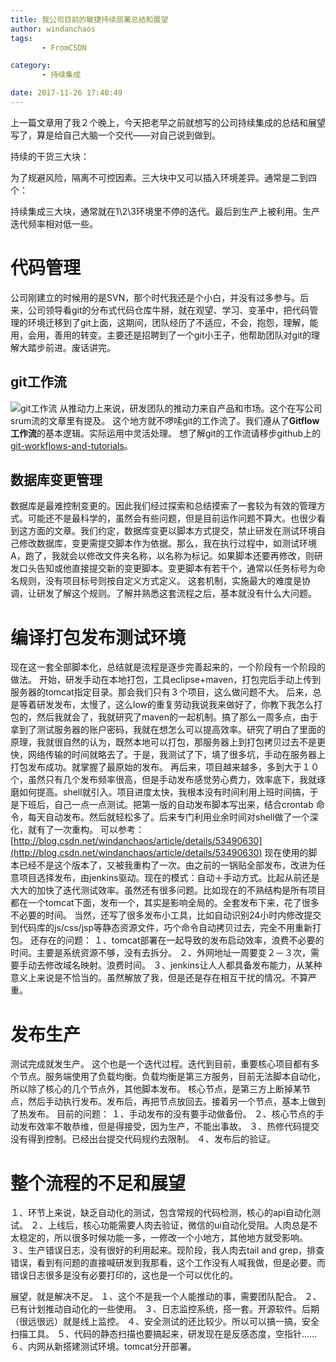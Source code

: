 ```yaml
---
title: 我公司目前的敏捷持续部署总结和展望
author: windanchaos
tags: 
       - FromCSDN

category: 
       - 持续集成

date: 2017-11-26 17:40:49
---
```

上一篇文章用了我２个晚上，今天把老早之前就想写的公司持续集成的总结和展望写了，算是给自己大脑一个交代——对自己说到做到。

持续的干货三大块：

为了规避风险，隔离不可控因素。三大块中又可以插入环境差异。通常是二到四个：

持续集成三大块，通常就在1\2\3环境里不停的迭代。最后到生产上被利用。生产迭代频率相对低一些。

# 代码管理

公司刚建立的时候用的是SVN，那个时代我还是个小白，并没有过多参与。后来，公司领导看git的分布式代码仓库牛掰，就在观望、学习、变革中，把代码管理的环境迁移到了git上面，这期间，团队经历了不适应，不会，抱怨，理解，能用，会用，善用的转变。主要还是招聘到了一个git小王子，他帮助团队对git的理解大踏步前进。废话讲完。

## git工作流

![git工作流](/images/sercontent.com-quickhack-translations-master-git-workflows-and-tutorials-images-git-workflow-release-cycle-4maintenance-.png)
从推动力上来说，研发团队的推动力来自产品和市场。这个在写公司srum流的文章里有提及。
这个地方就不啰嗦git的工作流了。我们遵从了**Gitflow工作流**的基本逻辑。实际运用中灵活处理。
想了解git的工作流请移步github上的[git-workflows-and-tutorials](https://github.com/mjrao/git-workflows-and-tutorials)。

## 数据库变更管理

数据库是最难控制变更的。因此我们经过探索和总结摸索了一套较为有效的管理方式。可能还不是最科学的，虽然会有些问题，但是目前运作问题不算大。也很少看到这方面的文章。我们约定，数据库变更以脚本方式提交，禁止研发在测试环境自己修改数据库，变更需提交脚本作为依据。那么，我在执行过程中，如测试环境A，跑了，我就会以修改文件夹名称，以名称为标记。如果脚本还要再修改，则研发口头告知或他直接提交新的变更脚本。变更脚本有若干个，通常以任务标号为命名规则，没有项目标号则按自定义方式定义。
这套机制，实施最大的难度是协调，让研发了解这个规则。了解并熟悉这套流程之后，基本就没有什么大问题。

# 编译打包发布测试环境

现在这一套全部脚本化，总结就是流程是逐步完善起来的，一个阶段有一个阶段的做法。
开始，研发手动在本地打包，工具eclipse+maven，打包完后手动上传到服务器的tomcat指定目录。那会我们只有３个项目，这么做问题不大。
后来，总是等着研发发布，太慢了，这么low的重复劳动我说我来做好了，你教下我怎么打包的，然后我就会了，我就研究了maven的一起机制。搞了那么一周多点，由于拿到了测试服务器的账户密码，我就在想怎么可以提高效率。研究了明白了里面的原理，我就很自然的认为，既然本地可以打包，那服务器上到打包拷贝过去不是更快，网络传输的时间就略去了。于是，我测试了下，填了很多坑，手动在服务器上打包发布成功。就掌握了最原始的发布。
再后来，项目越来越多，多到大于１０个，虽然只有几个发布频率很高，但是手动发布感觉劳心费力，效率底下，我就琢磨如何提高。shell就引入。项目进度太快，我根本没有时间利用上班时间搞，于是下班后，自己一点一点测试。把第一版的自动发布脚本写出来，结合crontab 命令，每天自动发布。然后就轻松多了。后来专门利用业余时间对shell做了一个深化，就有了一次重构。
可以参考：[http://blog.csdn.net/windanchaos/article/details/53490630](http://blog.csdn.net/windanchaos/article/details/53490630)
现在使用的脚本已经不是这个版本了，又被我重构了一次。由之前的一锅贴全部发布，改进为任意项目选择发布，由jenkins驱动。现在的模式：自动＋手动方式。比起从前还是大大的加快了迭代测试效率。虽然还有很多问题。比如现在的不熟结构是所有项目都在一个tomcat下面，发布一个，其实是影响全局的。全套发布下来，花了很多不必要的时间。
当然，还写了很多发布小工具，比如自动识别24小时内修改提交到代码库的js/css/jsp等静态资源文件，巧个命令自动拷贝过去，完全不用重新打包。
还存在的问题：
１、tomcat部署在一起导致的发布启动效率，浪费不必要的时间。主要是系统资源不够，没有去拆分。
２、外网地址一周要变２－３次，需要手动去修改域名映射。浪费时间。
３、jenkins让人人都具备发布能力，从某种意义上来说是不恰当的。虽然解放了我，但是还是存在相互干扰的情况。不算严重。
<!-- more -->

# 发布生产

测试完成就发生产。
这个也是一个迭代过程。迭代到目前，重要核心项目都有多个节点。服务端使用了负载均衡。负载均衡是第三方服务，目前无法脚本自动化，所以除了核心的几个节点外，其他脚本发布。
核心节点，是第三方上断掉某节点，然后手动执行发布。发布后，再把节点放回去。接着另一个节点，基本上做到了热发布。
目前的问题：
１、手动发布的没有要手动做备份。
２、核心节点的手动发布效率不敢恭维，但是得接受，因为生产，不能出事故。
３、热修代码提交没有得到控制。已经出台提交代码规约去限制。
４、发布后的验证。

# 整个流程的不足和展望

１、环节上来说，缺乏自动化的测试，包含常规的代码检测，核心的api自动化测试。
２、上线后，核心功能需要人肉去验证，微信的ui自动化受阻。人肉总是不太稳定的，所以很多时候功能一多，一修改一个小地方，其他地方就受影响。
３、生产错误日志，没有很好的利用起来。现阶段，我人肉去tail and grep，排查错误，看到有问题的直接喊研发到我那看，这个工作没有人喊我做，但是必要。而错误日志很多是没有必要打印的，这也是一个可以优化的。

展望，就是解决不足。
１、这个不是我一个人能推动的事，需要团队配合。
２、已有计划推动自动化的一些使用。
３、日志监控系统，搭一套。开源软件。后期（很远很远）就是线上监控。
４、安全测试的还比较少。所以可以搞一搞，安全扫描工具。
５、代码的静态扫描也要搞起来，研发现在是反感态度，空指针……
６、内网从新搭建测试环境。tomcat分开部署。
